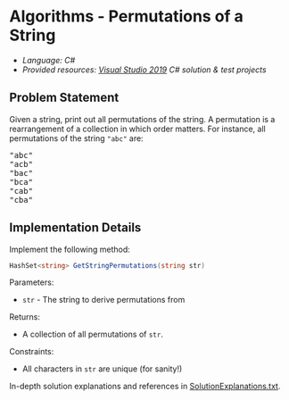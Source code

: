 # Algorithms - Permutations of a String
- *Language: C#*
- *Provided resources: [Visual Studio 2019](https://docs.microsoft.com/en-us/visualstudio/releases/2019/release-notes) C# solution & test projects*

Problem Statement
-----------------

Given a string, print out all permutations of the string.
A permutation is a rearrangement of a collection in which order matters.
For instance, all permutations of the string <code>"abc"</code> are:

<pre>
"abc"
"acb"
"bac"
"bca"
"cab"
"cba"
</pre>


Implementation Details
----------------------

Implement the following method:

```cs
HashSet<string> GetStringPermutations(string str)
```

Parameters:
* <code>str</code> - The string to derive permutations from

Returns:
* A collection of all permutations of <code>str</code>.


Constraints:

* All characters in <code>str</code> are unique (for sanity!)


 In-depth solution explanations and references in [SolutionExplanations.txt](PermutationsOfAString/SolutionExplanations.txt).
